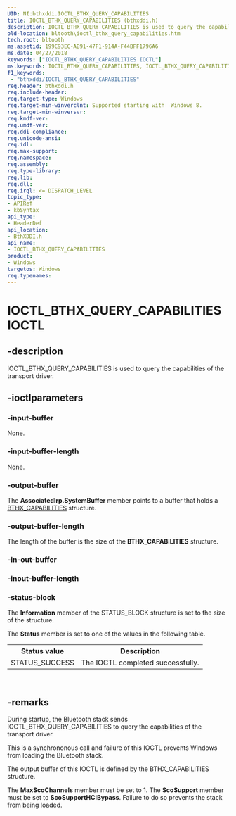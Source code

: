 ```yaml
---
UID: NI:bthxddi.IOCTL_BTHX_QUERY_CAPABILITIES
title: IOCTL_BTHX_QUERY_CAPABILITIES (bthxddi.h)
description: IOCTL_BTHX_QUERY_CAPABILITIES is used to query the capabilities of the transport driver.
old-location: bltooth\ioctl_bthx_query_capabilities.htm
tech.root: bltooth
ms.assetid: 199C93EC-AB91-47F1-914A-F44BFF1796A6
ms.date: 04/27/2018
keywords: ["IOCTL_BTHX_QUERY_CAPABILITIES IOCTL"]
ms.keywords: IOCTL_BTHX_QUERY_CAPABILITIES, IOCTL_BTHX_QUERY_CAPABILITIES control, IOCTL_BTHX_QUERY_CAPABILITIES control code [Bluetooth Devices], bltooth.ioctl_bthx_query_capabilities, bthxddi/IOCTL_BTHX_QUERY_CAPABILITIES
f1_keywords:
 - "bthxddi/IOCTL_BTHX_QUERY_CAPABILITIES"
req.header: bthxddi.h
req.include-header: 
req.target-type: Windows
req.target-min-winverclnt: Supported starting with  Windows 8.
req.target-min-winversvr: 
req.kmdf-ver: 
req.umdf-ver: 
req.ddi-compliance: 
req.unicode-ansi: 
req.idl: 
req.max-support: 
req.namespace: 
req.assembly: 
req.type-library: 
req.lib: 
req.dll: 
req.irql: <= DISPATCH_LEVEL
topic_type:
- APIRef
- kbSyntax
api_type:
- HeaderDef
api_location:
- BthXDDI.h
api_name:
- IOCTL_BTHX_QUERY_CAPABILITIES
product:
- Windows
targetos: Windows
req.typenames: 
---
```


# IOCTL_BTHX_QUERY_CAPABILITIES IOCTL


## -description



IOCTL_BTHX_QUERY_CAPABILITIES is used to query the capabilities of the transport driver.




## -ioctlparameters




### -input-buffer

None.


### -input-buffer-length

None.


### -output-buffer

The <b>AssociatedIrp.SystemBuffer</b> member points to a buffer that holds a <a href="https://docs.microsoft.com/windows-hardware/drivers/ddi/bthxddi/ns-bthxddi-_bthx_capabilities">BTHX_CAPABILITIES</a> structure. 


### -output-buffer-length

The length of the buffer is the size of the <b>BTHX_CAPABILITIES</b> structure.


### -in-out-buffer








### -inout-buffer-length








### -status-block

The 
      <b>Information</b> member of the STATUS_BLOCK structure is set to the size of the structure.

The 
      <b>Status</b> member is set to one of the values in the following table.

<table>
<tr>
<th>Status value</th>
<th>Description</th>
</tr>
<tr>
<td>
STATUS_SUCCESS

</td>
<td>
The IOCTL completed successfully.

</td>
</tr>
</table>
 


## -remarks



During startup, the Bluetooth stack sends IOCTL_BTHX_QUERY_CAPABILITIES to query the capabilities of the transport driver.

This is a synchrononous call and failure of this IOCTL prevents Windows from loading the Bluetooth stack.

The output buffer of this IOCTL is defined by the BTHX_CAPABILITIES structure.

The <b>MaxScoChannels</b> member must be set to 1. The <b>ScoSupport</b> member must be set to <b>ScoSupportHCIBypass</b>. Failure to do so prevents the stack from being loaded.



